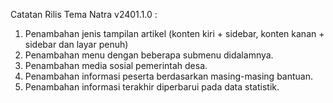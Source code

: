 Catatan Rilis Tema Natra v2401.1.0 :

1. Penambahan jenis tampilan artikel (konten kiri + sidebar, konten kanan + sidebar dan layar penuh)
2. Penambahan menu dengan beberapa submenu didalamnya.
3. Penambahan media sosial pemerintah desa.
4. Penambahan informasi peserta berdasarkan masing-masing bantuan.
5. Penambahan informasi terakhir diperbarui pada data statistik.